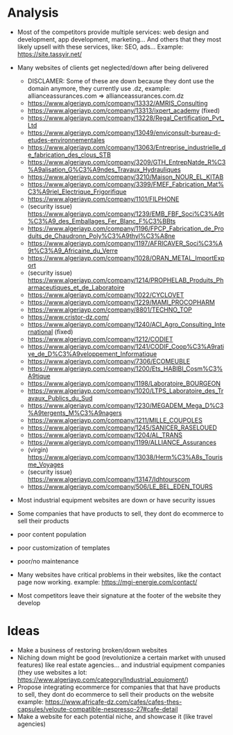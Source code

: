# Analysis
- Most of the competitors provide multiple services: web design and development, app development, marketing... And others that they most likely upsell with these services, like: SEO, ads... Example:  https://site.tassyir.net/
- Many websites of clients get neglected/down after being delivered
	- DISCLAMER: Some of these are down because they dont use the domain anymore, they currently use .dz, example: allianceassurances.com => allianceassurances.com.dz
	- https://www.algeriayp.com/company/13332/AMRIS_Consulting
	- https://www.algeriayp.com/company/13313/ixpert_academy (fixed)
	- https://www.algeriayp.com/company/13228/Regal_Certification_Pvt_Ltd
	- https://www.algeriayp.com/company/13049/enviconsult-bureau-d-etudes-environnementales
	- https://www.algeriayp.com/company/13063/Entreprise_industrielle_de_fabrication_des_clous_STB
	- https://www.algeriayp.com/company/3209/GTH_EntrepNatde_R%C3%A9alisation_G%C3%A9ndes_Travaux_Hydrauliques
	- https://www.algeriayp.com/company/3210/Maison_NOUR_EL_KITAB
	- https://www.algeriayp.com/company/3399/FMEF_Fabrication_Mat%C3%A9riel_Electrique_Frigorifique
	- https://www.algeriayp.com/company/1101/FILPHONE
	- (security issue) https://www.algeriayp.com/company/1239/EMB_FBF_Soci%C3%A9t%C3%A9_des_Emballages_Fer_Blanc_F%C3%BBts
	- https://www.algeriayp.com/company/1196/FPCP_Fabrication_de_Produits_de_Chaudronn_Poly%C3%A9thyl%C3%A8ne
	- https://www.algeriayp.com/company/1197/AFRICAVER_Soci%C3%A9t%C3%A9_Africaine_du_Verre
	- https://www.algeriayp.com/company/1028/ORAN_METAL_ImportExport
	-  (security issue) https://www.algeriayp.com/company/1214/PROPHELAB_Produits_Pharmaceutiques_et_de_Laboratoire
	- https://www.algeriayp.com/company/1022/CYCLOVET
	- https://www.algeriayp.com/company/1229/MAMI_PROCOPHARM
	- https://www.algeriayp.com/company/8801/TECHNO_TOP
	- https://www.cristor-dz.com/
	- https://www.algeriayp.com/company/1240/ACI_Agro_Consulting_International (fixed)
	- https://www.algeriayp.com/company/1212/CODIET
	- https://www.algeriayp.com/company/1241/CODIF_Coop%C3%A9rative_de_D%C3%A9veloppement_Informatique
	- https://www.algeriayp.com/company/7306/ECOMEUBLE
	- https://www.algeriayp.com/company/1200/Ets_HABIBI_Cosm%C3%A9tique
	- https://www.algeriayp.com/company/1198/Laboratoire_BOURGEON
	- https://www.algeriayp.com/company/1020/LTPS_Laboratoire_des_Travaux_Publics_du_Sud
	- https://www.algeriayp.com/company/1230/MEGADEM_Mega_D%C3%A9tergents_M%C3%A9nagers
	- https://www.algeriayp.com/company/1211/MILLE_COUPOLES
	- https://www.algeriayp.com/company/1245/SANICER_RASELOUED
	- https://www.algeriayp.com/company/1204/AL_TRANS
	- https://www.algeriayp.com/company/1199/ALLIANCE_Assurances
	- (virgin) https://www.algeriayp.com/company/13038/Herm%C3%A8s_Tourisme_Voyages
	- (security issue) https://www.algeriayp.com/company/13147/Idhtourscom
	- https://www.algeriayp.com/company/506/LE_BEL_EDEN_TOURS

- Most industrial equipment websites are down or have security issues
- Some companies that have products to sell, they dont do ecommerce to sell their products 
- poor content population
- poor customization of templates
- poor/no maintenance
- Many websites have critical problems in their websites, like the contact page now working.
  example: https://mgi-energie.com/contact/
- Most competitors leave their signature at the footer of the website they develop 
# Ideas
- Make a business of restoring broken/down websites
- Niching down might be good (revolutionize a certain market with unused features) like real estate agencies... and industrial equipment companies (they use websites a lot: https://www.algeriayp.com/category/Industrial_equipment/)
- Propose integrating ecommerce for companies that that have products to sell, they dont do ecommerce to sell their products on the website
  example: https://www.africafe-dz.com/cafes/cafes-thes-capsules/veloute-compatible-nespresso-27#cafe-detail
- Make a website for each potential niche, and showcase it (like travel agencies)